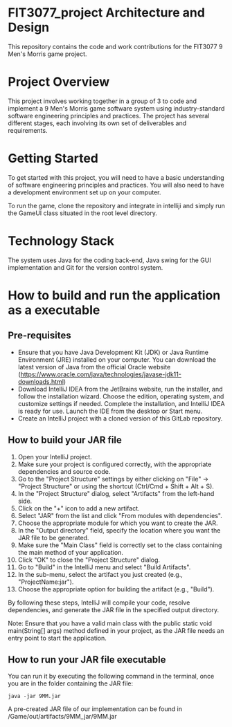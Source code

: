 # FIT3077_project Architecture and Design

This repository contains the code and work contributions for the FIT3077 9 Men's Morris game project. 

# Project Overview
This project involves working together in a group of 3 to code and implement a 9 Men's Morris game software system using industry-standard software engineering principles and practices. The project has several different stages, each involving its own set of deliverables and requirements.

# Getting Started
To get started with this project, you will need to have a basic understanding of software engineering principles and practices. You will also need to have a development environment set up on your computer.

To run the game, clone the repository and integrate in intelliji and simply run the GameUI class situated in the root level directory. 

# Technology Stack
The system uses Java for the coding back-end, Java swing for the GUI implementation and Git for the version control system.

# How to build and run the application as a executable 

## Pre-requisites

- Ensure that you have Java Development Kit (JDK) or Java Runtime Environment (JRE) installed on your computer. You can download the latest version of Java from the official Oracle website (https://www.oracle.com/java/technologies/javase-jdk11-downloads.html)
- Download IntelliJ IDEA from the JetBrains website, run the installer, and follow the installation wizard. Choose the edition, operating system, and customize settings if needed. Complete the installation, and IntelliJ IDEA is ready for use. Launch the IDE from the desktop or Start menu.
- Create an IntelliJ project with a cloned version of this GitLab repository.


## How to build your JAR file

1. Open your IntelliJ project.
2. Make sure your project is configured correctly, with the appropriate dependencies and source code.
3. Go to the "Project Structure" settings by either clicking on "File" -> "Project Structure" or using the shortcut (Ctrl/Cmd + Shift + Alt + S).
4. In the "Project Structure" dialog, select "Artifacts" from the left-hand side.
5. Click on the "+" icon to add a new artifact.
6. Select "JAR" from the list and click "From modules with dependencies".
7. Choose the appropriate module for which you want to create the JAR.
8. In the "Output directory" field, specify the location where you want the JAR file to be generated.
9. Make sure the "Main Class" field is correctly set to the class containing the main method of your application.
10. Click "OK" to close the "Project Structure" dialog.
11. Go to "Build" in the IntelliJ menu and select "Build Artifacts".
12. In the sub-menu, select the artifact you just created (e.g., "ProjectName:jar").
13. Choose the appropriate option for building the artifact (e.g., "Build").

By following these steps, IntelliJ will compile your code, resolve dependencies, and generate the JAR file in the specified output directory.

Note: Ensure that you have a valid main class with the public static void main(String[] args) method defined in your project, as the JAR file needs an entry point to start the application.

## How to run your JAR file executable

You can run it by executing the following command in the terminal, once you are in the folder containing the JAR file:

```
java -jar 9MM.jar
```

A pre-created JAR file of our implementation can be found in /Game/out/artifacts/9MM_jar/9MM.jar
